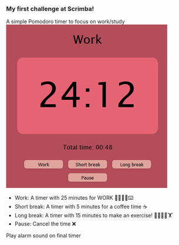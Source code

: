 ### My first challenge at Scrimba!

A simple Pomodoro timer to focus on work/study
![alt Pomodoro](pom.png)

- Work: A timer with 25 minutes for WORK 👨‍🏭👩‍🏭⌨️
- Short break: A timer with 5 minutes for a coffee time ☕
- Long break: A timer with 15 minutes to make an exercise! 🏋️‍♀️🏋️‍♂️🏋️
- Pause: Cancel the time ❌

Play alarm sound on final timer